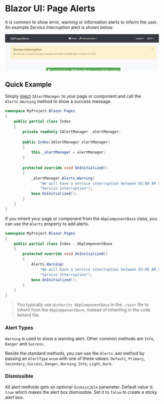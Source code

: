 # Blazor UI: Page Alerts

It is common to show error, warning or information alerts to inform the user. An example *Service Interruption* alert is shown below:

![blazor-page-alert-example](../../images/blazor-page-alert-example.png)

## Quick Example

Simply [inject](../../Dependency-Injection.md) `IAlertManager` to your page or component and call the `Alerts.Warning` method to show a success message.

```csharp
namespace MyProject.Blazor.Pages
{
    public partial class Index
    {
        private readonly IAlertManager _alertManager;

        public Index(IAlertManager alertManager)
        {
            this._alertManager = alertManager;
        }

        protected override void OnInitialized()
        {
            _alertManager.Alerts.Warning(
                "We will have a service interruption between 02:00 AM and 04:00 AM at October 23, 2023!",
                "Service Interruption");
            base.OnInitialized();
        }
    }
}
```

If you inherit your page or component from the `AbpComponentBase` class, you can use the `Alerts` property to add alerts.

```csharp
namespace MyProject.Blazor.Pages
{
    public partial class Index : AbpComponentBase
    {
        protected override void OnInitialized()
        {
            Alerts.Warning(
                "We will have a service interruption between 02:00 AM and 04:00 AM at October 23, 2023!",
                "Service Interruption");
            base.OnInitialized();
        }
    }
}
```

> You typically use `@inherits AbpComponentBase` in the `.razor` file to inherit from the `AbpComponentBase`, instead of inheriting in the code behind file.

### Alert Types

`Warning` is used to show a warning alert. Other common methods are `Info`, `Danger` and `Success`.

Beside the standard methods, you can use the `Alerts.Add` method by passing an `AlertType` `enum` with one of these values: `Default`, `Primary`, `Secondary`, `Success`, `Danger`, `Warning`, `Info`, `Light`, `Dark`.

### Dismissible

All alert methods gets an optional `dismissible` parameter. Default value is `true` which makes the alert box dismissible. Set it to `false` to create a sticky alert box.
